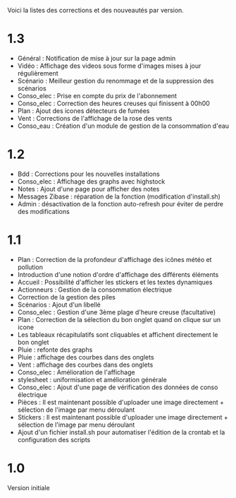Voici la listes des corrections et des nouveautés par version.



# 1.3 #

  * Général : Notification de mise à jour sur la page admin
  * Vidéo : Affichage des videos sous forme d'images mises à jour régulièrement
  * Scénario : Meilleur gestion du renommage et de la suppression des scénarios
  * Conso\_elec : Prise en compte du prix de l'abonnement
  * Conso\_elec : Correction des heures creuses qui finissent à 00h00
  * Plan : Ajout des icones détecteurs de fumées
  * Vent : Corrections de l'affichage de la rose des vents
  * Conso\_eau : Création d'un module de gestion de la consommation d'eau

# 1.2 #

  * Bdd : Corrections pour les nouvelles installations
  * Conso\_elec : Affichage des graphs avec highstock
  * Notes : Ajout d'une page pour afficher des notes
  * Messages Zibase : réparation de la fonction (modification d'install.sh)
  * Admin : désactivation de la fonction auto-refresh pour éviter de perdre des modifications

# 1.1 #

  * Plan : Correction de la profondeur d'affichage des icônes météo et pollution
  * Introduction d'une notion d'ordre d'affichage des différents éléments
  * Accueil : Possibilité d'afficher les stickers et les textes dynamiques
  * Actionneurs : Gestion de la consommation électrique
  * Correction de la gestion des piles
  * Scénarios : Ajout d'un libellé
  * Conso\_elec : Gestion d'une 3ème plage d'heure creuse (facultative)
  * Plan : Correction de la sélection du bon onglet quand on clique sur un icone
  * Les tableaux récapitulatifs sont cliquables et affichent directement le bon onglet
  * Pluie : refonte des graphs
  * Pluie : affichage des courbes dans des onglets
  * Vent : affichage des courbes dans des onglets
  * Conso\_elec : Amélioration de l'affichage
  * stylesheet : uniformisation et amélioration générale
  * Conso\_elec : Ajout d'une page de vérification des données de conso électrique
  * Pièces : Il est maintenant possible d'uploader une image directement + sélection de l'image par menu déroulant
  * Stickers : Il est maintenant possible d'uploader une image directement + sélection de l'image par menu déroulant
  * Ajout d'un fichier install.sh pour automatiser l'édition de la crontab et la configuration des scripts

# 1.0 #

Version initiale